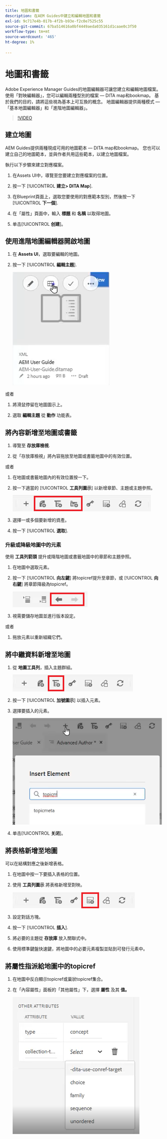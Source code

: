 ```yaml
---
title: 地圖和書籤
description: 在AEM Guides中建立和編輯地圖和書籤
exl-id: 9c717e4b-017b-4f2b-b93e-f2c0e7525c55
source-git-commit: 67ba514616a0bf4449aeda035161d1caae0c3f50
workflow-type: tm+mt
source-wordcount: '465'
ht-degree: 1%

---
```


# 地圖和書籤

Adobe Experience Manager Guides的地圖編輯器可讓您建立和編輯地圖檔案。 使用「對映編輯器」，您可以編輯兩種型別的檔案 — DITA map和bookmap。 基於我們的目的，請將這些視為基本上可互換的概念。
地圖編輯器提供兩種模式 — 「基本地圖編輯器」和「進階地圖編輯器」。

>[!VIDEO](https://video.tv.adobe.com/v/342766?quality=12&learn=on)

## 建立地圖

AEM Guides提供兩種現成可用的地圖範本 — DITA map和bookmap。 您也可以建立自己的地圖範本，並與作者共用這些範本，以建立地圖檔案。

執行以下步驟來建立對應檔案。

1. 在Assets UI中，導覽至您要建立對應檔案的位置。

1. 按一下 [!UICONTROL **建立> DITA Map**].

1. 在Blueprint頁面上，選取您要使用的對應範本型別，然後按一下 [!UICONTROL **下一個**].

1. 在「屬性」頁面中，輸入 **標題** 和 **名稱** 以取得地圖。

1. 单击&#x200B;[!UICONTROL **创建**]。

## 使用進階地圖編輯器開啟地圖

1. 在 **Assets UI**，選取要編輯的地圖。

1. 按一下 [!UICONTROL **編輯主題**].

   ![編輯主題UI](images/lesson-14/edit-topics.png)

或者

1. 將滑鼠停留在地圖圖示上。

1. 選取 **編輯主題** 從 **動作** 功能表。


## 將內容新增至地圖或書籤

1. 導覽至 **存放庫檢視**.

1. 從「存放庫檢視」將內容拖放至地圖或書籤地圖中的有效位置。

或者

1. 在地圖或書籤地圖內的有效位置按一下。

1. 按一下適當的 [!UICONTROL **工具列圖示**] 以新增章節、主題或主題參照。

   ![工具列圖示](images/lesson-14/toolbar-icons.png)

1. 選擇一或多個要新增的資產。

1. 按一下 [!UICONTROL **選取**].

### 升級或降級地圖中的元素

使用 **工具列箭頭** 提升或降階地圖或書籤地圖中的章節和主題參照。

1. 在地圖中選取元素。

1. 按一下 [!UICONTROL **向左鍵**] 將topicref提升至章節，或 [!UICONTROL **向右鍵**] 將章節降級為topicref。

   ![箭頭圖示](images/lesson-14/toolbar-arrows.png)

1. 視需要儲存地圖並進行版本設定。

或者

1. 拖放元素以重新組織它們。

## 將中繼資料新增至地圖

1. 從 **地圖工具列**，插入主題群組。

   ![新增屬性](images/lesson-14/add-topicgroup.png)

1. 按一下 [!UICONTROL **加號圖示**] 以插入元素。

1. 選擇要插入的元素。

   ![插入中繼資料](images/lesson-14/insert-metadata.png)

1. 单击&#x200B;[!UICONTROL **关闭**]。

## 將表格新增至地圖

可以在結構對應之後新增表格。

1. 在地圖中按一下要插入表格的位置。

1. 使用 **工具列圖示** 將表格新增至對映。

   ![關聯圖示](images/lesson-14/reltable-icon.png)

1. 設定對話方塊。

1. 按一下 [!UICONTROL **插入**].

1. 將必要的主題從 **存放庫** 放入關聯式中。

1. 使用標準鍵盤快速鍵，將地圖中的必要元素複製並貼到可發行元素中。

## 將屬性指派給地圖中的topicref

1. 在地圖中反白顯示topicref或巢狀topicref集合。

1. 在「內容屬性」面板的「其他屬性」下，選擇 **屬性** 及其 **值。**

   ![新增屬性](images/lesson-14/add-attribute.png)
